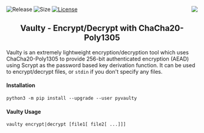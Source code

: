 ![Release](https://img.shields.io/github/v/release/cmason3/vaulty)
![Size](https://img.shields.io/github/languages/code-size/cmason3/vaulty?label=size)
[![License](https://img.shields.io/badge/license-MIT-blue.svg)](https://opensource.org/licenses/MIT)
[<img src="https://img.shields.io/pypi/v/pyvaulty.svg" align="right">](https://pypi.python.org/pypi/pyvaulty/)

<h2 align="center">Vaulty - Encrypt/Decrypt with ChaCha20-Poly1305</h2>

Vaulty is an extremely lightweight encryption/decryption tool which uses ChaCha20-Poly1305 to provide 256-bit authenticated encryption (AEAD) using Scrypt as the password based key derivation function. It can be used to encrypt/decrypt files, or `stdin` if you don't specify any files.

#### Installation

```
python3 -m pip install --upgrade --user pyvaulty
```

#### Vaulty Usage

```
vaulty encrypt|decrypt [file1[ file2[ ...]]]
```
